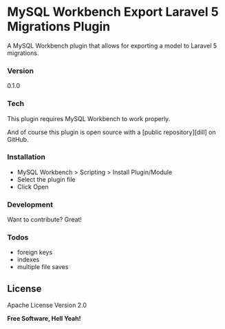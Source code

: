 # MySQL Workbench Export Laravel 5 Migrations Plugin

A MySQL Workbench plugin that allows for exporting a model to Laravel 5 migrations.

### Version
0.1.0

### Tech

This plugin requires MySQL Workbench to work properly.

And of course this plugin is open source with a [public repository][dill]
 on GitHub.

### Installation

 - MySQL Workbench > Scripting > Install Plugin/Module
 - Select the plugin file
 - Click Open

### Development

Want to contribute? Great!

### Todos

 - foreign keys
 - indexes
 - multiple file saves

License
----

Apache License Version 2.0

**Free Software, Hell Yeah!**
